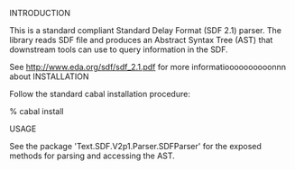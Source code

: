 INTRODUCTION

This is a standard compliant Standard Delay Format (SDF 2.1) parser. The library reads SDF file and produces
an Abstract Syntax Tree (AST) that downstream tools can use to query information in the SDF.

See http://www.eda.org/sdf/sdf_2.1.pdf for more informatioooooooooonnn         about 
INSTALLATION

Follow the standard cabal installation procedure:

% cabal install

USAGE

See the package 'Text.SDF.V2p1.Parser.SDFParser' for the exposed methods for parsing and accessing the AST.


